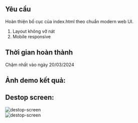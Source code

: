 ## Yêu cầu

Hoàn thiện bố cục của index.html theo chuẩn modern web UI.

1. Layout không vỡ nát
2. Mobile responsive

## Thời gian hoàn thành

Chậm nhất vào ngày 20/03/2024


## Ảnh demo kết quả:

## Destop screen:

<img src="https://1drv.ms/i/s!ApBTvyuxS4SxqEa_GOwlGEo5iady?e=8o6qGz" alt="destop-screen" />
<br>
<img src="https://1drv.ms/i/s!ApBTvyuxS4SxqEclN7r8ehnz0neq?e=8PHZpp" alt="destop-screen" />
